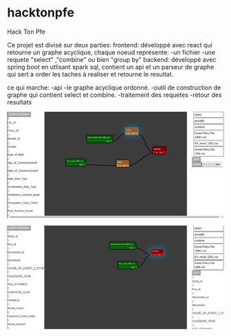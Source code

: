 # hacktonpfe
Hack Ton Pfe

Ce projet est divisé sur deux parties:
frontend: développé avec react qui retourne un graphe acyclique, chaque noeud représente:
-un fichier
-une requete "select" ,"combine" ou bien "group by"
backend: développé avec spring boot en utlisant spark sql, contient un api et un parseur de graphe qui sert a order les taches à realiser et retourne le resultat.

ce qui marche:
-api
-le graphe acyclique ordonné.
-outil de construction de graphe qui contient select et combine.
-traitement des requetes
-retour des resultats



![screenshot](./img.png)

![screenshot](./img2.png)
